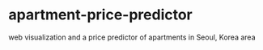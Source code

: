 # apartment-price-predictor
web visualization and a price predictor of apartments in Seoul, Korea area 
